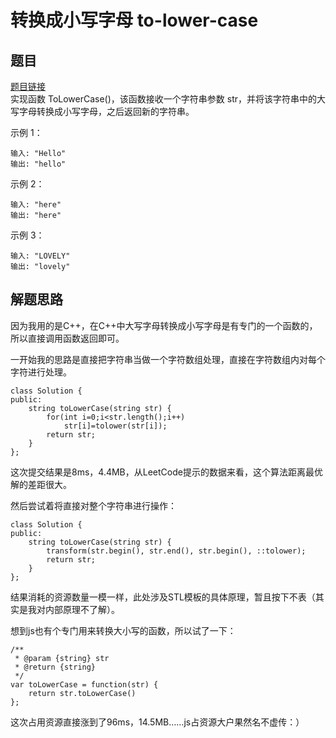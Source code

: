 # 转换成小写字母 to-lower-case
## 题目
<a href="https://leetcode-cn.com/problems/to-lower-case/">题目链接</a>  
实现函数 ToLowerCase()，该函数接收一个字符串参数 str，并将该字符串中的大写字母转换成小写字母，之后返回新的字符串。

示例 1：

    输入: "Hello"
    输出: "hello"
示例 2：

    输入: "here"
    输出: "here"
示例 3：

    输入: "LOVELY"
    输出: "lovely"

## 解题思路
因为我用的是C++，在C++中大写字母转换成小写字母是有专门的一个函数的，所以直接调用函数返回即可。  

一开始我的思路是直接把字符串当做一个字符数组处理，直接在字符数组内对每个字符进行处理。  

	class Solution {
	public:
		string toLowerCase(string str) {
			for(int i=0;i<str.length();i++)
				str[i]=tolower(str[i]);
			return str;
		}
	};
这次提交结果是8ms，4.4MB，从LeetCode提示的数据来看，这个算法距离最优解的差距很大。  

然后尝试着将直接对整个字符串进行操作：  

	class Solution {
	public:
		string toLowerCase(string str) {
			transform(str.begin(), str.end(), str.begin(), ::tolower);
			return str;
		}
	};
结果消耗的资源数量一模一样，此处涉及STL模板的具体原理，暂且按下不表（其实是我对内部原理不了解）。

想到js也有个专门用来转换大小写的函数，所以试了一下：

	/**
	 * @param {string} str
	 * @return {string}
	 */
	var toLowerCase = function(str) {
		return str.toLowerCase()
	};
这次占用资源直接涨到了96ms，14.5MB……js占资源大户果然名不虚传：）
